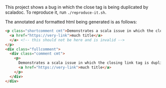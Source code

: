 This project shows a bug in which the close tag is being duplicated by scaladoc. To reproduce it, run `./reproduce-it.sh`.

The annotated and formatted html being generated is as follows:

```html
<p class="shortcomment cmt">Demonstrates a scala issue in which the closing link tag is duplicated
  <a href="https://very-link">much title</a>
  </a> <!-- this should not be here and is invalid -->
</p>
<div class="fullcomment">
  <div class="comment cmt">
    <p>
      Demonstrates a scala issue in which the closing link tag is duplicated
      <a href="https://very-link">much title</a>
    </p>
  </div>
</div>
```
